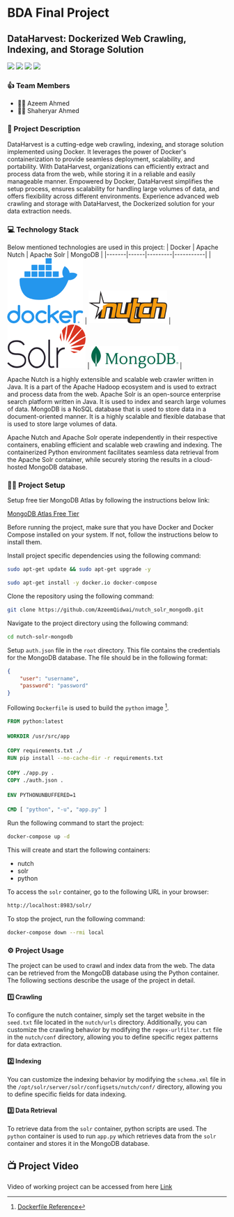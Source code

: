 # BDA Final Project
## DataHarvest: Dockerized Web Crawling, Indexing, and Storage Solution

![](https://img.shields.io/badge/Docker-2496ED.svg?style=for-the-badge&logo=Docker&logoColor=white) ![](https://img.shields.io/badge/Python-3776AB.svg?style=for-the-badge&logo=Python&logoColor=white) ![](https://img.shields.io/badge/Apache%20Solr-D9411E.svg?style=for-the-badge&logo=Apache-Solr&logoColor=white) ![](https://img.shields.io/badge/MongoDB-47A248.svg?style=for-the-badge&logo=MongoDB&logoColor=white)

### :+1: Team Members
- :student: Azeem Ahmed
- :student: Shaheryar Ahmed

### :page_facing_up: Project Description
DataHarvest is a cutting-edge web crawling, indexing, and storage solution implemented using Docker. It leverages the power of Docker's containerization to provide seamless deployment, scalability, and portability. With DataHarvest, organizations can efficiently extract and process data from the web, while storing it in a reliable and easily manageable manner. Empowered by Docker, DataHarvest simplifies the setup process, ensures scalability for handling large volumes of data, and offers flexibility across different environments. Experience advanced web crawling and storage with DataHarvest, the Dockerized solution for your data extraction needs.

### :computer: Technology Stack
Below mentioned technologies are used in this project:
| Docker | Apache Nutch | Apache Solr | MongoDB |
|-------|------|---------|-----------|
| <img src="./images/vertical-logo-monochromatic.png" width="174.25" height="149" alt="Docker"/> | <img src="./images/nutch.svg" width="180" height="75" alt="Nutch"/> | <img src="./images/solr.svg" width="180" height="100" alt="Solr"/> | <img src="./images/MongoDB_Fores-Green.svg" width="200" height="50.50" alt="MongoDB"/> |

Apache Nutch is a highly extensible and scalable web crawler written in Java. It is a part of the Apache Hadoop ecosystem and is used to extract and process data from the web. Apache Solr is an open-source enterprise search platform written in Java. It is used to index and search large volumes of data. MongoDB is a NoSQL database that is used to store data in a document-oriented manner. It is a highly scalable and flexible database that is used to store large volumes of data.

Apache Nutch and Apache Solr operate independently in their respective containers, enabling efficient and scalable web crawling and indexing. The containerized Python environment facilitates seamless data retrieval from the Apache Solr container, while securely storing the results in a cloud-hosted MongoDB database.

### :man_technologist: Project Setup
Setup free tier MongoDB Atlas by following the instructions below link:

[MongoDB Atlas Free Tier](https://www.mongodb.com/developer/products/atlas/free-atlas-cluster/)

Before running the project, make sure that you have Docker and Docker Compose installed on your system. If not, follow the instructions below to install them.

Install project specific dependencies using the following command:

```bash
sudo apt-get update && sudo apt-get upgrade -y
```
```bash
sudo apt-get install -y docker.io docker-compose
```
Clone the repository using the following command:
```bash
git clone https://github.com/AzeemQidwai/nutch_solr_mongodb.git
```
Navigate to the project directory using the following command:
```bash
cd nutch-solr-mongodb
```
Setup `auth.json` file in the `root` directory. This file contains the credentials for the MongoDB database. The file should be in the following format:

```json
{
    "user": "username",
    "password": "password"
}
```

Following `Dockerfile` is used to build the `python` image [^1].
```dockerfile
FROM python:latest

WORKDIR /usr/src/app

COPY requirements.txt ./
RUN pip install --no-cache-dir -r requirements.txt

COPY ./app.py .
COPY ./auth.json .

ENV PYTHONUNBUFFERED=1

CMD [ "python", "-u", "app.py" ]
```

Run the following command to start the project:
```bash
docker-compose up -d
```
This will create and start the following containers:
- nutch
- solr
- python

To access the `solr` container, go to the following URL in your browser:
```bash
http://localhost:8983/solr/
```

To stop the project, run the following command:
```bash
docker-compose down --rmi local
```

### :gear: Project Usage
The project can be used to crawl and index data from the web. The data can be retrieved from the MongoDB database using the Python container. The following sections describe the usage of the project in detail.

#### :one: Crawling
To configure the nutch container, simply set the target website in the `seed.txt` file located in the `nutch/urls` directory. Additionally, you can customize the crawling behavior by modifying the `regex-urlfilter.txt` file in the `nutch/conf` directory, allowing you to define specific regex patterns for data extraction.

#### :two: Indexing
You can customize the indexing behavior by modifying the `schema.xml` file in the `/opt/solr/server/solr/configsets/nutch/conf/` directory, allowing you to define specific fields for data indexing.

#### :three: Data Retrieval
To retrieve data from the `solr` container, python scripts are used. The `python` container is used to run `app.py` which retrieves data from the `solr` container and stores it in the MongoDB database.

## :tv: Project Video
Video of working project can be accessed from here [Link](https://youtu.be/vqmDYkfE3Jw)

[^1]: [Dockerfile Reference](https://hub.docker.com/_/python)
